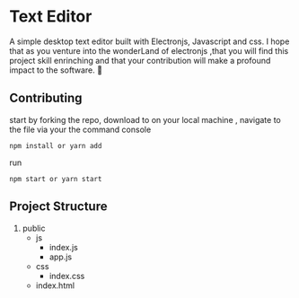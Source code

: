 # Text Editor

A simple desktop  text editor built with Electronjs, Javascript and css. I hope that as you venture into the wonderLand of electronjs ,that you will find this project skill enrinching and that your contribution will make a profound impact to the software. :rocket:

## Contributing

start  by forking the repo, download to on your local machine , navigate to the file via your the command console
```
npm install or yarn add

```
run
```
npm start or yarn start

 ```
## Project Structure

1. public
   - js
     - index.js
     - app.js
   - css
     - index.css
   - index.html

